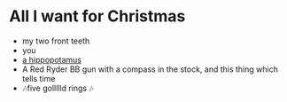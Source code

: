# All I want for Christmas
* my two front teeth
* you
* [a hippopotamus](http://dl.dropbox.com/u/73197268/Screenshots/h_ua.png)
* A Red Ryder BB gun with a compass in the stock, and this thing which tells time
* 🎶five gollllld rings 🎶